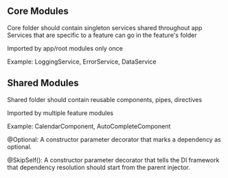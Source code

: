 

## Core Modules
Core folder should contain singleton
services shared throughout app
Services that are specific to a feature can go in the feature's folder

Imported by app/root modules only once

Example: LoggingService, ErrorService, DataService

## Shared Modules
Shared folder should contain reusable components, pipes, directives

Imported by multiple feature modules

Example: CalendarComponent, AutoCompleteComponent


@Optional: A constructor parameter decorator that marks a dependency as optional.

@SkipSelf(): A constructor parameter decorator that tells the DI framework that
dependency resolution should start from the parent injector.
